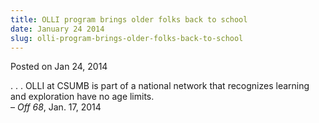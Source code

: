 ```yaml
---
title: OLLI program brings older folks back to school
date: January 24 2014
slug: olli-program-brings-older-folks-back-to-school
---
```


 



<span class="date">Posted on Jan 24, 2014    </span>
<p>. . . OLLI at CSUMB is part of a national network that
recognizes learning and exploration have no age limits.<br>
&#x2013; <em>Off 68</em>, Jan. 17, 2014</br></p>





```
